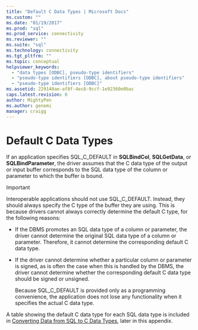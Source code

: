 ```yaml
---
title: "Default C Data Types | Microsoft Docs"
ms.custom: ""
ms.date: "01/19/2017"
ms.prod: "sql"
ms.prod_service: connectivity
ms.reviewer: ""
ms.suite: "sql"
ms.technology: connectivity
ms.tgt_pltfrm: ""
ms.topic: conceptual
helpviewer_keywords: 
  - "data types [ODBC], pseudo-type identifiers"
  - "pseudo-type identifiers [ODBC], about pseudo-type identifiers"
  - "pseudo-type identifiers [ODBC]"
ms.assetid: 229140ae-af8f-4ec8-9ccf-1e92360e0bac
caps.latest.revision: 6
author: MightyPen
ms.author: genemi
manager: craigg
---
```

# Default C Data Types
If an application specifies SQL_C_DEFAULT in **SQLBindCol**, **SQLGetData**, or **SQLBindParameter**, the driver assumes that the C data type of the output or input buffer corresponds to the SQL data type of the column or parameter to which the buffer is bound.  
  
> [!IMPORTANT]  
>  Interoperable applications should not use SQL_C_DEFAULT. Instead, they should always specify the C type of the buffer they are using. This is because drivers cannot always correctly determine the default C type, for the following reasons:  
  
-   If the DBMS promotes an SQL data type of a column or parameter, the driver cannot determine the original SQL data type of a column or parameter. Therefore, it cannot determine the corresponding default C data type.  
  
-   If the driver cannot determine whether a particular column or parameter is signed, as is often the case when this is handled by the DBMS, the driver cannot determine whether the corresponding default C data type should be signed or unsigned.  
  
     Because SQL_C_DEFAULT is provided only as a programming convenience, the application does not lose any functionality when it specifies the actual C data type.  
  
 A table showing the default C data type for each SQL data type is included in [Converting Data from SQL to C Data Types](../../../odbc/reference/appendixes/converting-data-from-sql-to-c-data-types.md), later in this appendix.
